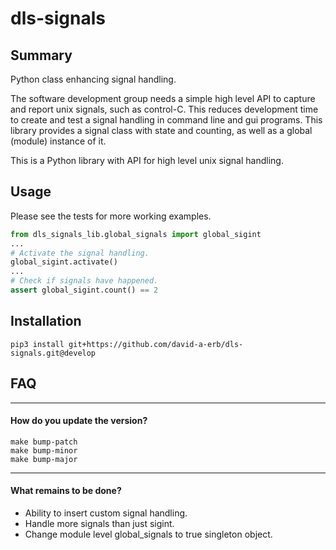 # dls-signals

## Summary

Python class enhancing signal handling.

The software development group needs a simple high level API to capture and report unix signals, such as control-C.
This reduces development time to create and test a signal handling in command line and gui programs.
This library provides a signal class with state and counting, as well as a global (module) instance of it.

This is a Python library with API for high level unix signal handling.

## Usage
Please see the tests for more working examples.

```python
from dls_signals_lib.global_signals import global_sigint
...
# Activate the signal handling.
global_sigint.activate()
...
# Check if signals have happened.
assert global_sigint.count() == 2
```

## Installation
```
pip3 install git+https://github.com/david-a-erb/dls-signals.git@develop
```

## FAQ

____________________________________________________________________________
#### How do you update the version?

```make bump-patch```  
```make bump-minor```  
```make bump-major```   

____________________________________________________________________________
#### What remains to be done?

- Ability to insert custom signal handling.
- Handle more signals than just sigint.
- Change module level global_signals to true singleton object.

